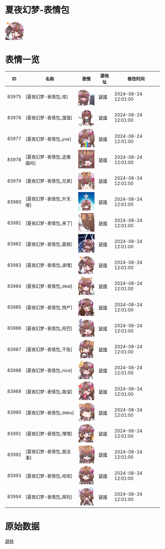 # 夏夜幻梦-表情包

<img src="./cover.png" height="60" alt="cover" />

# 表情一览

|ID|名称|表情|源地址|修改时间|
|----|----|----|----|----|
|83975|[夏夜幻梦-表情包_哇]|<img src="./pic/083975_%5B夏夜幻梦-表情包_哇%5D.png" height="60" alt="哇"/>|[链接](https://i0.hdslb.com/bfs/garb/a9143a239122fdfd109579dfd0723c8f7dc49176.png)|2024-08-24 12:01:00|
|83976|[夏夜幻梦-表情包_饿饿]|<img src="./pic/083976_%5B夏夜幻梦-表情包_饿饿%5D.png" height="60" alt="饿饿"/>|[链接](https://i0.hdslb.com/bfs/garb/46ac87f061816e5985eb8d9491a77eb209847bcf.png)|2024-08-24 12:01:00|
|83977|[夏夜幻梦-表情包_yue]|<img src="./pic/083977_%5B夏夜幻梦-表情包_yue%5D.png" height="60" alt="yue"/>|[链接](https://i0.hdslb.com/bfs/garb/331bbc22ccaa7586556c1653669f3cde58a95f16.png)|2024-08-24 12:01:00|
|83978|[夏夜幻梦-表情包_这像画吗]|<img src="./pic/083978_%5B夏夜幻梦-表情包_这像画吗%5D.png" height="60" alt="这像画吗"/>|[链接](https://i0.hdslb.com/bfs/garb/c95c17608e047faa69b372e071babb684bb45fc7.png)|2024-08-24 12:01:00|
|83979|[夏夜幻梦-表情包_兄弟]|<img src="./pic/083979_%5B夏夜幻梦-表情包_兄弟%5D.png" height="60" alt="兄弟"/>|[链接](https://i0.hdslb.com/bfs/garb/d5940f23916ff648bf0f0c6d7503ddd4eccd8636.png)|2024-08-24 12:01:00|
|83980|[夏夜幻梦-表情包_升天喽]|<img src="./pic/083980_%5B夏夜幻梦-表情包_升天喽%5D.png" height="60" alt="升天喽"/>|[链接](https://i0.hdslb.com/bfs/garb/1312f1dbb60a66b1b42dcdedebbbeef0a16d7c5f.png)|2024-08-24 12:01:00|
|83981|[夏夜幻梦-表情包_来了]|<img src="./pic/083981_%5B夏夜幻梦-表情包_来了%5D.png" height="60" alt="来了"/>|[链接](https://i0.hdslb.com/bfs/garb/da94db6faa3d8567d8467923dae50ad92538f51c.png)|2024-08-24 12:01:00|
|83982|[夏夜幻梦-表情包_震撼]|<img src="./pic/083982_%5B夏夜幻梦-表情包_震撼%5D.png" height="60" alt="震撼"/>|[链接](https://i0.hdslb.com/bfs/garb/af8688826c812c3d242684cd5c6aeb8b7f516f99.png)|2024-08-24 12:01:00|
|83983|[夏夜幻梦-表情包_诶嘿]|<img src="./pic/083983_%5B夏夜幻梦-表情包_诶嘿%5D.png" height="60" alt="诶嘿"/>|[链接](https://i0.hdslb.com/bfs/garb/dbac0a60d215190b094116c1c9420fcaa6ec0424.png)|2024-08-24 12:01:00|
|83984|[夏夜幻梦-表情包_deal]|<img src="./pic/083984_%5B夏夜幻梦-表情包_deal%5D.png" height="60" alt="deal"/>|[链接](https://i0.hdslb.com/bfs/garb/b4451392ab1913cd1e7b7ba274dd84ccb84339b2.png)|2024-08-24 12:01:00|
|83985|[夏夜幻梦-表情包_特产]|<img src="./pic/083985_%5B夏夜幻梦-表情包_特产%5D.png" height="60" alt="特产"/>|[链接](https://i0.hdslb.com/bfs/garb/33301b9f57865d9c8cc04e4cacb741cb165d8f20.png)|2024-08-24 12:01:00|
|83986|[夏夜幻梦-表情包_阿巴]|<img src="./pic/083986_%5B夏夜幻梦-表情包_阿巴%5D.png" height="60" alt="阿巴"/>|[链接](https://i0.hdslb.com/bfs/garb/f9263d2196dc49658ba9c31c50175faeeb9184d0.png)|2024-08-24 12:01:00|
|83987|[夏夜幻梦-表情包_干饭]|<img src="./pic/083987_%5B夏夜幻梦-表情包_干饭%5D.png" height="60" alt="干饭"/>|[链接](https://i0.hdslb.com/bfs/garb/8774329de41a449e12f9017c704f6c1862470b3b.png)|2024-08-24 12:01:00|
|83988|[夏夜幻梦-表情包_nice]|<img src="./pic/083988_%5B夏夜幻梦-表情包_nice%5D.png" height="60" alt="nice"/>|[链接](https://i0.hdslb.com/bfs/garb/764afa3e32b2032156da27518fc84b63b578173f.png)|2024-08-24 12:01:00|
|83989|[夏夜幻梦-表情包_吸溜]|<img src="./pic/083989_%5B夏夜幻梦-表情包_吸溜%5D.png" height="60" alt="吸溜"/>|[链接](https://i0.hdslb.com/bfs/garb/92fb3713997b02c753a4a6a8c3cc942b9b9b35d3.png)|2024-08-24 12:01:00|
|83990|[夏夜幻梦-表情包_debu]|<img src="./pic/083990_%5B夏夜幻梦-表情包_debu%5D.png" height="60" alt="debu"/>|[链接](https://i0.hdslb.com/bfs/garb/919a0431af56aa0ef80a97c907cdc2b55e03258d.png)|2024-08-24 12:01:00|
|83991|[夏夜幻梦-表情包_嘿嘿]|<img src="./pic/083991_%5B夏夜幻梦-表情包_嘿嘿%5D.png" height="60" alt="嘿嘿"/>|[链接](https://i0.hdslb.com/bfs/garb/f58241b0fe5f3adb5e4e0935b37cb8fba6a55469.png)|2024-08-24 12:01:00|
|83992|[夏夜幻梦-表情包_我没事]|<img src="./pic/083992_%5B夏夜幻梦-表情包_我没事%5D.png" height="60" alt="我没事"/>|[链接](https://i0.hdslb.com/bfs/garb/8db12b531c39f217d93bfbd57fb40da898d3bfdc.png)|2024-08-24 12:01:00|
|83993|[夏夜幻梦-表情包_哈哈]|<img src="./pic/083993_%5B夏夜幻梦-表情包_哈哈%5D.png" height="60" alt="哈哈"/>|[链接](https://i0.hdslb.com/bfs/garb/f318e4def7ba3adc31ea0eb85fe95ca262fd30eb.png)|2024-08-24 12:01:00|
|83994|[夏夜幻梦-表情包_拜托]|<img src="./pic/083994_%5B夏夜幻梦-表情包_拜托%5D.png" height="60" alt="拜托"/>|[链接](https://i0.hdslb.com/bfs/garb/2379553bfbe62f5199aef7a88be0e59f687b4039.png)|2024-08-24 12:01:00|

# 原始数据

[跳转](./raw.json)

